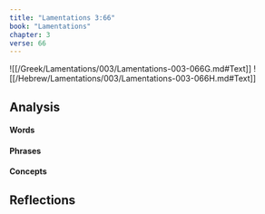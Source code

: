 ```yaml
---
title: "Lamentations 3:66"
book: "Lamentations"
chapter: 3
verse: 66
---
```

![[/Greek/Lamentations/003/Lamentations-003-066G.md#Text]]
![[/Hebrew/Lamentations/003/Lamentations-003-066H.md#Text]]

## Analysis

#### Words

#### Phrases

#### Concepts

## Reflections
